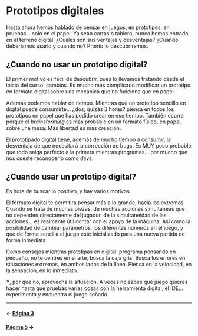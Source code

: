 # Prototipos digitales

Hasta ahora hemos hablado de pensar en juegos, en prototipos, en pruebas... solo en el papel. Ya sean cartas o tablero, nunca hemos entrado en el terreno digital. ¿Cuales son sus ventajas y desventajas? ¿Cuando deberíamos usarlo y cuando no? Pronto lo descubriremos.

## ¿Cuando no usar un prototipo digital?

El primer motivo es fácil de descubrir, pues lo llevamos tratando desde el inicio del curso: cambios. Es mucho más complicado modificar un prototipo en formato digital sobre una mecánica que no funciona que en papel.

Además podemos hablar de tiempo. Mientras que un prototipo sencillo en digital puede consumirte... ¿dos, quizás 3 horas? piensa en todos los prototipos en papel que has podido crear en ese tiempo. También ocurre porque el _brainstorming_ es más probable en un formato físico, en papel, sobre una mesa. Más libertad es más creación.

El prototipado digital tiene, además de mucho tiempo a consumir, la desventaja de que necesitará la corrección de bugs. Es MUY poco probable que todo salga perfecto a la primera mientras programas... por mucho que nos cueste reconocerlo como _devs_.

## ¿Cuando usar un prototipo digital?

Es hora de buscar lo positivo, y hay varios motivos.

El formato digital te permitirá pensar más a lo grande, hacia los extremos. Cuando se trata de muchas piezas, de muchas acciones simultáneas que no dependen directamente del jugador, de la simultaneidad de las acciones... es realmente útil contar con el apoyo de la máquina. Así como la posibilidad de cambiar parámetros, los diferentes números en el juego, y que de forma sencilla el juego esté inicializado para una nueva partida de forma inmediata.

Como consejos mientras prototipas en digital: programa pensando en pequeño, no te centres en el arte, busca la caja gris. Busca los errores en situaciones extremas, en ambos lados de la línea. Piensa en la velocidad, en la sensación, en lo inmediato.

Y, por que no, aprovecha la situación. A veces no sabes qué juego quieres hacer hasta que pruebas varias cosas con la herramienta digital, el IDE... experimenta y encuentra el juego soñado.

---
#### ← [Página 3](w3.md)
#### [Página 5](w5.md) →